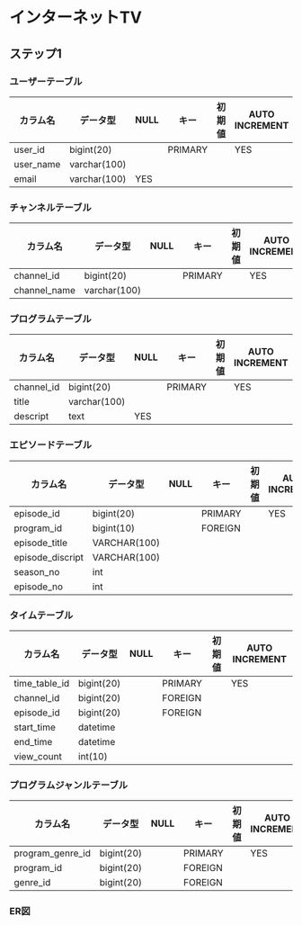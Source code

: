 # インターネットTV

## ステップ1

### ユーザーテーブル
| カラム名    | データ型     | NULL | キー    | 初期値 | AUTO INCREMENT |
| ----------- | ------------ | ---- | ------- | ------ | -------------- |
| user_id     | bigint(20)   |      | PRIMARY |        | YES            |
| user_name   | varchar(100) |      |         |        |                |
| email       | varchar(100) | YES  |         |        |                |

### チャンネルテーブル
| カラム名    | データ型     | NULL | キー    | 初期値 | AUTO INCREMENT |
| ----------- | ------------ | ---- | ------- | ------ | -------------- |
| channel_id  | bigint(20)   |      | PRIMARY |        | YES            |
| channel_name| varchar(100) |      |         |        |                |

### プログラムテーブル

| カラム名    | データ型     | NULL | キー    | 初期値 | AUTO INCREMENT |
| ----------- | ------------ | ---- | ------- | ------ | -------------- |
| channel_id  | bigint(20)   |      | PRIMARY |        | YES            |
| title       | varchar(100) |      |         |        |                |
| descript    | text         | YES  |         |        |                |

### エピソードテーブル

| カラム名          | データ型     | NULL | キー    | 初期値 | AUTO INCREMENT |
| ----------------- | ------------ | ---- | ------- | ------ | -------------- |
| episode_id        | bigint(20)   |      | PRIMARY |        | YES            |
| program_id        | bigint(10)   |      | FOREIGN |        |                |
| episode_title     | VARCHAR(100) |      |         |        |                |
| episode_discript  | VARCHAR(100) |      |         |        |                |
| season_no         | int          |      |         |        |                |
| episode_no        | int          |      |         |        |                |

### タイムテーブル
| カラム名        | データ型   | NULL | キー    | 初期値 | AUTO INCREMENT |
| --------------- | ---------- | ---- | ------- | ------ | -------------- |
| time_table_id   | bigint(20) |      | PRIMARY |        | YES            |
| channel_id      | bigint(20) |      | FOREIGN |        |                |
| episode_id      | bigint(20) |      | FOREIGN |        |                |
| start_time      | datetime   |      |         |        |                |
| end_time        | datetime   |      |         |        |                |
| view_count      | int(10)    |      |         |        |                |

### プログラムジャンルテーブル
| カラム名        | データ型   | NULL | キー    | 初期値 | AUTO INCREMENT |
| ----------      | ---------- | ---- | ------- | ------ | -------------- |
| program_genre_id| bigint(20) |      | PRIMARY |        | YES            |
| program_id      | bigint(20) |      | FOREIGN |        |                |
| genre_id        | bigint(20) |      | FOREIGN |        |                |

### ER図
